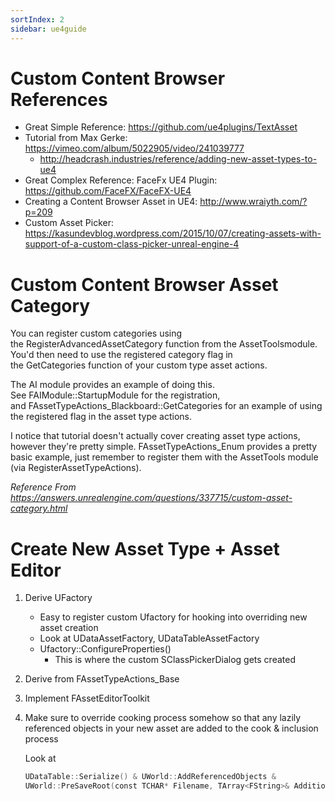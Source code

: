 ```yaml
---
sortIndex: 2
sidebar: ue4guide
---
```


# Custom Content Browser References

- Great Simple Reference: <https://github.com/ue4plugins/TextAsset>
- Tutorial from Max Gerke: <https://vimeo.com/album/5022905/video/241039777>
  - <http://headcrash.industries/reference/adding-new-asset-types-to-ue4>
- Great Complex Reference: FaceFx UE4 Plugin: <https://github.com/FaceFX/FaceFX-UE4>
- Creating a Content Browser Asset in UE4: <http://www.wraiyth.com/?p=209>
- Custom Asset Picker: <https://kasundevblog.wordpress.com/2015/10/07/creating-assets-with-support-of-a-custom-class-picker-unreal-engine-4>

# Custom Content Browser Asset Category

You can register custom categories using the RegisterAdvancedAssetCategory function from the AssetToolsmodule. You'd then need to use the registered category flag in the GetCategories function of your custom type asset actions.

The AI module provides an example of doing this. See FAIModule::StartupModule for the registration, and FAssetTypeActions_Blackboard::GetCategories for an example of using the registered flag in the asset type actions.

I notice that tutorial doesn't actually cover creating asset type actions, however they're pretty simple. FAssetTypeActions_Enum provides a pretty basic example, just remember to register them with the AssetTools module (via RegisterAssetTypeActions).

*Reference From <https://answers.unrealengine.com/questions/337715/custom-asset-category.html>*

# Create New Asset Type + Asset Editor

1. Derive UFactory
   - Easy to register custom Ufactory for hooking into overriding new asset creation
   - Look at UDataAssetFactory, UDataTableAssetFactory
   - Ufactory::ConfigureProperties()
     - This is where the custom SClassPickerDialog gets created

1. Derive from FAssetTypeActions_Base
1. Implement FAssetEditorToolkit
1. Make sure to override cooking process somehow so that any lazily referenced objects in your new asset are added to the cook & inclusion process

   Look at

    ```cpp
    UDataTable::Serialize() & UWorld::AddReferencedObjects &
    UWorld::PreSaveRoot(const TCHAR* Filename, TArray<FString>& AdditionalPackagesToCook)
    ```

